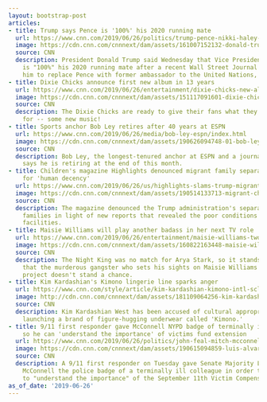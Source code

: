 ```yaml
---
layout: bootstrap-post
articles:
- title: Trump says Pence is '100%' his 2020 running mate
  url: https://www.cnn.com/2019/06/26/politics/trump-pence-nikki-haley-2020-running-mate/index.html
  image: https://cdn.cnn.com/cnnnext/dam/assets/161007152132-donald-trump-mike-pence-campaign-rally-westfield-indiana-2016-super-tease.jpg
  source: CNN
  description: President Donald Trump said Wednesday that Vice President Mike Pence
    is "100%" his 2020 running mate after a recent Wall Street Journal op-ed urged
    him to replace Pence with former ambassador to the United Nations, Nikki Haley.
- title: Dixie Chicks announce first new album in 13 years
  url: https://www.cnn.com/2019/06/26/entertainment/dixie-chicks-new-album/index.html
  image: https://cdn.cnn.com/cnnnext/dam/assets/151117091601-dixie-chicks-file-super-tease.jpg
  source: CNN
  description: The Dixie Chicks are ready to give their fans what they've been waiting
    for -- some new music!
- title: Sports anchor Bob Ley retires after 40 years at ESPN
  url: https://www.cnn.com/2019/06/26/media/bob-ley-espn/index.html
  image: https://cdn.cnn.com/cnnnext/dam/assets/190626094748-01-bob-ley-file-super-tease.jpg
  source: CNN
  description: Bob Ley, the longest-tenured anchor at ESPN and a journalistic legend,
    says he is retiring at the end of this month.
- title: Children's magazine Highlights denounced migrant family separation in a plea
    for 'human decency'
  url: https://www.cnn.com/2019/06/26/us/highlights-slams-trump-migrant-family-separation-trnd/index.html
  image: https://cdn.cnn.com/cnnnext/dam/assets/190514133713-migrant-children-sleeping-on-ground-at-border-patrol-station-01-super-tease.jpg
  source: CNN
  description: The magazine denounced the Trump administration's separation of migrant
    families in light of new reports that revealed the poor conditions at border detention
    facilities.
- title: Maisie Williams will play another badass in her next TV role
  url: https://www.cnn.com/2019/06/26/entertainment/maisie-williams-two-weeks-to-live/index.html
  image: https://cdn.cnn.com/cnnnext/dam/assets/160822163448-maisie-williams-game-of-thrones-premiere-super-tease.jpg
  source: CNN
  description: The Night King was no match for Arya Stark, so it stands to reason
    that the murderous gangster who sets his sights on Maisie Williams in her next
    project doesn't stand a chance.
- title: Kim Kardashian's Kimono lingerie line sparks anger
  url: https://www.cnn.com/style/article/kim-kardashian-kimono-intl-scli/index.html
  image: http://cdn.cnn.com/cnnnext/dam/assets/181109064256-kim-kardashian-super-tease.jpg
  source: CNN
  description: Kim Kardashian West has been accused of cultural appropriation after
    launching a brand of figure-hugging underwear called 'Kimono.'
- title: 9/11 first responder gave McConnell NYPD badge of terminally ill police officer
    so he can 'understand the importance' of victims fund extension
  url: https://www.cnn.com/2019/06/26/politics/john-feal-mitch-mcconnell-luis-alvarez-nypd-badge/index.html
  image: https://cdn.cnn.com/cnnnext/dam/assets/190615094859-luis-alvarez-super-tease.jpg
  source: CNN
  description: A 9/11 first responder on Tuesday gave Senate Majority Leader Mitch
    McConnell the police badge of a terminally ill colleague in order to get McConnell
    to "understand the importance" of the September 11th Victim Compensation Fund.
as_of_date: '2019-06-26'
---
```


